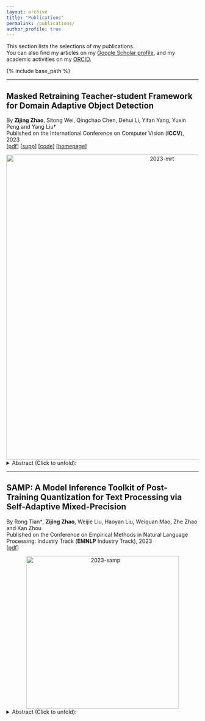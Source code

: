 ```yaml
---
layout: archive
title: "Publications"
permalink: /publications/
author_profile: true
---
```


This section lists the selections of my publications.  
You can also find my articles on my <u><a href="https://scholar.google.com/citations?user=frRNkzkAAAAJ">Google Scholar profile</a></u>, and my academic activities on my <u><a href="https://orcid.org/0000-0001-9810-1122">ORCID</a></u>.  

{% include base_path %}

***

## Masked Retraining Teacher-student Framework for Domain Adaptive Object Detection  

By **Zijing Zhao**, Sitong Wei, Qingchao Chen, Dehui Li, Yifan Yang, Yuxin Peng and Yang Liu†  
Published on the International Conference on Computer Vision (**ICCV**), 2023  
[[pdf](https://openaccess.thecvf.com/content/ICCV2023/papers/Zhao_Masked_Retraining_Teacher-Student_Framework_for_Domain_Adaptive_Object_Detection_ICCV_2023_paper.pdf)] [[supp](https://openaccess.thecvf.com/content/ICCV2023/supplemental/Zhao_Masked_Retraining_Teacher-Student_ICCV_2023_supplemental.pdf)] [[code](https://github.com/JeremyZhao1998/MRT-release)] [[homepage](https://jeremyzhao1998.github.io/MRT-release/)]  

<div align="center">  
  <img src="https://jeremyzhao1998.github.io/images/2023-mrt.png" alt="2023-mrt" width="800" />  
</div>  

<details>  
  <summary>Abstract (Click to unfold): </summary>  
  Domain adaptive Object Detection (DAOD) leverages a labeled domain (source) to learn an object detector generalizing to a novel domain without annotation (target). Recent advances use a teacher-student framework, i.e., a student model is supervised by the pseudo labels from a teacher model. Though great success, they suffer from the limited number of pseudo boxes with incorrect predictions caused by the domain shift, misleading the student model to get sub-optimal results. To mitigate this problem, we propose Masked Retraining Teacher-student framework (MRT) which leverages masked autoencoder and selective retraining mechanism on detection transformer. Specifically, we present a customized design of masked autoencoder branch, masking the multi-scale feature maps of target images and reconstructing features by the encoder of the student model and an auxiliary decoder. This helps the student model capture target domain characteristics and become a more data-efficient learner to gain knowledge from the limited number of pseudo boxes. Furthermore, we adopt selective retraining mechanism, periodically re-initializing certain parts of the student parameters with masked autoencoder refined weights to allow the model to jump out of the local optimum biased to the incorrect pseudo labels. Experimental results on three DAOD benchmarks demonstrate the effectiveness of our method.  
</details>  

***  

## SAMP: A Model Inference Toolkit of Post-Training Quantization for Text Processing via Self-Adaptive Mixed-Precision  

By Rong Tian†, **Zijing Zhao**, Weijie Liu, Haoyan Liu, Weiquan Mao, Zhe Zhao and Kan Zhou  
Published on the Conference on Empirical Methods in Natural Language Processing: Industry Track (**EMNLP** Industry Track), 2023  
[[pdf](https://aclanthology.org/2023.emnlp-industry.13.pdf)]  

<div align="center">  
  <img src="https://jeremyzhao1998.github.io/images/2023-samp.png" alt="2023-samp" width="400" />  
</div>  

<details>  
  <summary>Abstract (Click to unfold): </summary>  
  The latest industrial inference engines, such as FasterTransformer1 and TurboTransformers, have verified that halfprecision floating point (FP16) and 8-bit integer (INT8) quantization can greatly improve model inference speed. However, the existing INT8 quantization methods are too complicated, and improper usage will lead to model performance damage greatly. In this paper, we develop a toolkit for users to easily quantize their models for inference, in which Self-Adaptive MixedPrecision (SAMP) is proposed to automatically control quantization rate by a mixed-precision architecture to balance model accuracy and efficiency. Experimental results show that our SAMP toolkit has a higher speedup than PyTorch and FasterTransformer while ensuring the required accuracy. In addition, SAMP is based on a modular design, decoupling the tokenizer, embedding, encoder and target layers, which allows users to handle various downstream tasks and can be seamlessly integrated into PyTorch.  
</details>  
